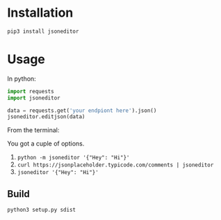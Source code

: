 # Installation

```bash
pip3 install jsoneditor
```

# Usage

In python:
```python
import requests
import jsoneditor

data = requests.get('your endpiont here').json()
jsoneditor.editjson(data)
```
From the terminal:

You got a cuple of options.

1. `python -m jsoneditor '{"Hey": "Hi"}'`
2. `curl https://jsonplaceholder.typicode.com/comments | jsoneditor`
3. `jsoneditor '{"Hey": "Hi"}'`

## Build

```bash
python3 setup.py sdist
```
